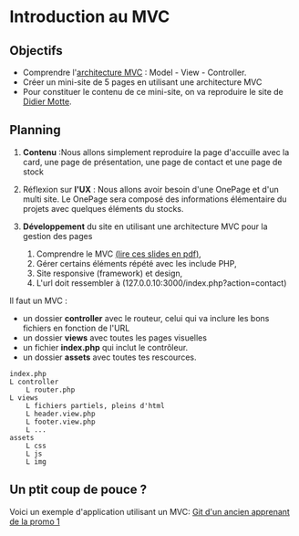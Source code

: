 # Introduction au MVC

## Objectifs

- Comprendre l'[architecture MVC](https://en.wikipedia.org/wiki/Model%E2%80%93view%E2%80%93controller) : Model - View - Controller.
- Créer un mini-site de 5 pages en utilisant une architecture MVC
- Pour constituer le contenu de ce mini-site, on va reproduire le site de [Didier Motte](https://didiermotte.be/).

## Planning

1. **Contenu** :Nous allons simplement reproduire la page d'accuille avec la card, une page de présentation, une page de contact et une page de stock

2. Réflexion sur **l'UX** : Nous allons avoir besoin d'une OnePage et d'un multi site. Le OnePage sera composé des informations élémentaire du projets avec quelques éléments du stocks.

3. **Développement** du site en utilisant une architecture MVC pour la gestion des pages  
	1. Comprendre le MVC [(lire ces slides en pdf)](./MVC.pdf),
	2. Gérer certains éléments répété avec les include PHP,
	3. Site responsive (framework) et design,
	4. L'url doit ressembler à (127.0.0.10:3000/index.php?action=contact)

Il faut un MVC :

- un dossier **controller** avec le routeur, celui qui va inclure les bons fichiers en fonction de l'URL
- un dossier **views** avec toutes les pages visuelles
- un fichier **index.php** qui inclut le contrôleur.
- un dossier **assets** avec toutes tes rescources.

```
index.php
L controller
	L router.php
L views
	L fichiers partiels, pleins d'html
	L header.view.php
	L footer.view.php
	L ...
assets
	L css
	L js
	L img
```

## Un ptit coup de pouce ?

Voici un exemple d'application utilisant un MVC:
[Git d'un ancien apprenant de la promo 1](https://github.com/ModjoInc/12-MVC/tree/master/AppMVC)


